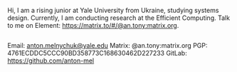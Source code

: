 Hi, I am a rising junior at Yale University from Ukraine, studying systems design. Currently, I am conducting research at the Efficient Computing. Talk to me on Element: https://matrix.to/#/@an.tony:matrix.org.

<img src="https://komarev.com/ghpvc/?username=anton-mel&style=flat-square&color=blue" alt=""/></img>

Email: anton.melnychuk@yale.edu
Matrix: @an.tony:matrix.org
PGP: 4761ECDDC5CCC90BD358773C168630462D227233
GitLab: https://github.com/anton-mel
